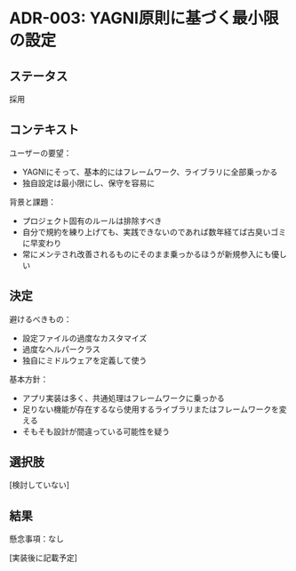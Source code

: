 # ADR-003: YAGNI原則に基づく最小限の設定

## ステータス

採用

## コンテキスト

ユーザーの要望：
- YAGNIにそって、基本的にはフレームワーク、ライブラリに全部乗っかる
- 独自設定は最小限にし、保守を容易に

背景と課題：
- プロジェクト固有のルールは排除すべき
- 自分で規約を練り上げても、実践できないのであれば数年経てば古臭いゴミに早変わり
- 常にメンテされ改善されるものにそのまま乗っかるほうが新規参入にも優しい

## 決定

避けるべきもの：
- 設定ファイルの過度なカスタマイズ
- 過度なヘルパークラス
- 独自にミドルウェアを定義して使う

基本方針：
- アプリ実装は多く、共通処理はフレームワークに乗っかる
- 足りない機能が存在するなら使用するライブラリまたはフレームワークを変える
- そもそも設計が間違っている可能性を疑う

## 選択肢

[検討していない]

## 結果

懸念事項：なし

[実装後に記載予定] 
